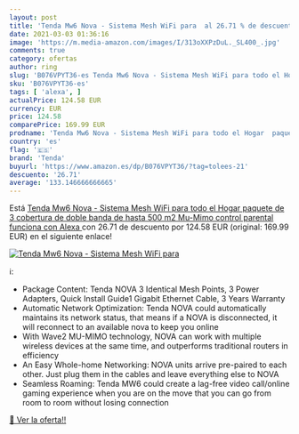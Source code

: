 ```yaml
---
layout: post
title: 'Tenda Mw6 Nova - Sistema Mesh WiFi para  al 26.71 % de descuento'
date: 2021-03-03 01:36:16
image: 'https://m.media-amazon.com/images/I/313oXXPzDuL._SL400_.jpg'
comments: true
category: ofertas
author: ring
slug: 'B076VPYT36-es Tenda Mw6 Nova - Sistema Mesh WiFi para todo el Hogar...'
sku: 'B076VPYT36-es'
tags: [ 'alexa', ]
actualPrice: 124.58 EUR
currency: EUR
price: 124.58
comparePrice: 169.99 EUR
prodname: 'Tenda Mw6 Nova - Sistema Mesh WiFi para todo el Hogar  paquete de 3  cobertura de doble banda de hasta 500 m2  Mu-Mimo  control parental  funciona con Alexa '
country: 'es'
flag: '🇪🇸'
brand: 'Tenda'
buyurl: 'https://www.amazon.es/dp/B076VPYT36/?tag=tolees-21'
descuento: '26.71'
average: '133.146666666665'
---
```


Está [Tenda Mw6 Nova - Sistema Mesh WiFi para todo el Hogar  paquete de 3  cobertura de doble banda de hasta 500 m2  Mu-Mimo  control parental  funciona con Alexa ](https://www.amazon.es/dp/B076VPYT36/?tag=tolees-21) con 26.71 de descuento por 124.58 EUR (original: 169.99 EUR) en el siguiente enlace!

[![Tenda Mw6 Nova - Sistema Mesh WiFi para ](https://m.media-amazon.com/images/I/313oXXPzDuL._SL400_.jpg)](https://www.amazon.es/dp/B076VPYT36/?tag=tolees-21)

ℹ️:

- Package Content: Tenda NOVA 3 Identical Mesh Points, 3 Power Adapters, Quick Install Guide1 Gigabit Ethernet Cable, 3 Years Warranty
- Automatic Network Optimization: Tenda NOVA could automatically maintains its network status, that means if a NOVA is disconnected, it will reconnect to an available nova to keep you online
- With Wave2 MU-MIMO technology, NOVA can work with multiple wireless devices at the same time, and outperforms traditional routers in efficiency
- An Easy Whole-home Networking: NOVA units arrive pre-paired to each other. Just plug them in the cables and leave everything else to NOVA
- Seamless Roaming: Tenda MW6 could create a lag-free video call/online gaming experience when you are on the move that you can go from room to room without losing connection

[🛒 Ver la oferta!!](https://www.amazon.es/dp/B076VPYT36/?tag=tolees-21)
